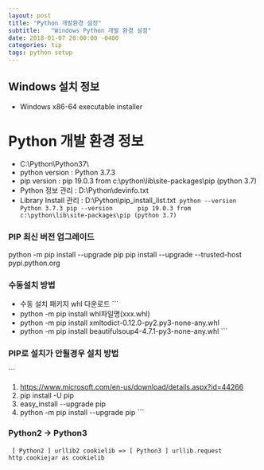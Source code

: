 ```yaml
---
layout: post
title: "Python 개발환경 설정"
subtitle:   "Windows Python 개발 환경 설정"
date: 2018-01-07 20:00:00 -0400
categories: tip
tags: python setup
---
```


## Windows 설치 정보
[Python 3.7.3]: https://www.python.org/downloads/release/python-373/
- Windows x86-64 executable installer

# Python 개발 환경 정보
- C:\Python\Python37\
- python version : Python 3.7.3
- pip version : pip 19.0.3 from c:\python\lib\site-packages\pip (python 3.7)
- Python 정보 관리 : D:\Python\devinfo.txt 
- Library Install 관리 : D:\Python\pip_install_list.txt 
​```
python --version	Python 3.7.3
pip --version		pip 19.0.3 from c:\python\lib\site-packages\pip (python 3.7)
​```


### PIP 최신 버전 업그레이드
python -m pip install --upgrade pip
pip install --upgrade --trusted-host pypi.python.org

### 수동설치 방법
- 수동 설치 패키지 whl 다운로드
​```
- python -m pip install whl파일명(xxx.whl)
- python -m pip install xmltodict-0.12.0-py2.py3-none-any.whl
- python -m pip install beautifulsoup4-4.7.1-py3-none-any.whl
​```

### PIP로 설치가 안될경우 설치 방법
​```
1. https://www.microsoft.com/en-us/download/details.aspx?id=44266
2. pip install -U pip
3. easy_install --upgrade pip
4. python -m pip install --upgrade pip
​```


### Python2 -> Python3
​```
[ Python2 ]
	urllib2
	cookielib
=>
[ Python3 ]
	urllib.request
	http.cookiejar as cookielib
​```